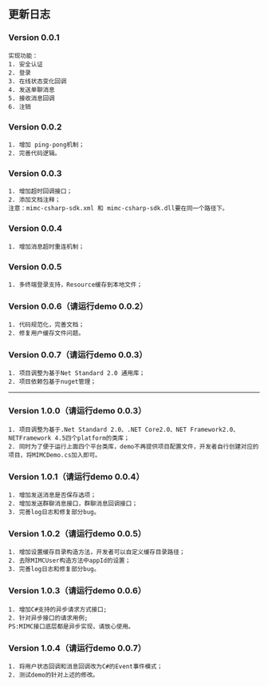 ## 更新日志

### Version 0.0.1
```
实现功能：
1. 安全认证
2. 登录
3. 在线状态变化回调
4. 发送单聊消息
5. 接收消息回调
6. 注销
```
### Version 0.0.2
```
1. 增加 ping-pong机制；
2. 完善代码逻辑。
```
### Version 0.0.3
```
1. 增加超时回调接口；
2. 添加文档注释；
注意：mimc-csharp-sdk.xml 和 mimc-csharp-sdk.dll要在同一个路径下。
```
### Version 0.0.4
```
1. 增加消息超时重连机制；
```
### Version 0.0.5
```
1. 多终端登录支持，Resource缓存到本地文件；
```
### Version 0.0.6（请运行demo 0.0.2）
```
1. 代码规范化，完善文档；
2. 修复用户缓存文件问题。
```
### Version 0.0.7（请运行demo 0.0.3）
```
1. 项目调整为基于Net Standard 2.0 通用库；
2. 项目依赖包基于nuget管理；
```
---
### Version 1.0.0（请运行demo 0.0.3）
```
1. 项目调整为基于.Net Standard 2.0、.NET Core2.0、NET Framework2.0、NETFramework 4.5四个platform的类库；
2. 同时为了便于运行上面四个平台类库，demo不再提供项目配置文件，开发者自行创建对应的项目，将MIMCDemo.cs加入即可。
```
### Version 1.0.1（请运行demo 0.0.4）
```
1. 增加发送消息是否保存选项；
2. 增加发送群聊消息接口，群聊消息回调接口；
3. 完善log日志和修复部分bug。
```
### Version 1.0.2（请运行demo 0.0.5）
```
1. 增加设置缓存目录构造方法，开发者可以自定义缓存目录路径；
2. 去除MIMCUser构造方法中appId的设置；
3. 完善log日志和修复部分bug。
```
### Version 1.0.3（请运行demo 0.0.6）
```
1. 增加C#支持的异步请求方式接口;
2. 针对异步接口的请求用例;
PS:MIMC接口底层都是异步实现，请放心使用。
```
### Version 1.0.4（请运行demo 0.0.7）
```
1. 将用户状态回调和消息回调改为C#的Event事件模式；
2. 测试demo的针对上述的修改。
```